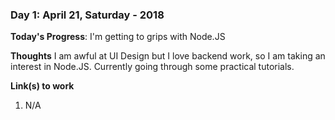 ### Day 1: April 21, Saturday - 2018

**Today's Progress**: I'm getting to grips with Node.JS

**Thoughts** I am awful at UI Design but I love backend work, so I am taking an interest in Node.JS.  Currently going through some practical tutorials.

**Link(s) to work**
1. N/A
